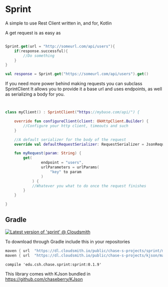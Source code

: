 # Sprint

A simple to use Rest Client written in, and for, Kotlin

A get request is as easy as

```Kotlin

Sprint.get(url = "http://someurl.com/api/users"){
    if(response.successful){
        //Do something
    }
}

val response = Sprint.get("https://someurl.com/api/users").get()

```

If you need more power behind making requests you can subclass SprintClient
It allows you to provide it a base url and uses endpoints, as well as serializing a body for you.

```Kotlin


class myClient() : SprintClient("https://mybase.com/api/") {

    override fun configureClient(client: OkHttpClient.Builder) {
        //Configure your http client, timeouts and such
    }

    //A default serializer for the body of the request
    override val defaultRequestSerializer: RequestSerializer = JsonRequestSerializer()

    fun myRequest(param: String) {
        get(
                endpoint = "users",
                urlParameters = urlParams(
                    "key" to param
                )
            ) {
            //Whatever you what to do once the request finishes
        }
    }

}

```

## Gradle
[![Latest version of 'sprint' @ Cloudsmith](https://api-prd.cloudsmith.io/v1/badges/version/chase-s-projects/sprint/maven/sprint/latest/a=noarch;xg=edu.csh.chase.sprint/?render=true&show_latest=true)](https://cloudsmith.io/~chase-s-projects/repos/sprint/packages/detail/maven/sprint/latest/a=noarch;xg=edu.csh.chase.sprint/)

To download through Gradle include this in your repositories
```Groovy
maven { url  "https://dl.cloudsmith.io/public/chase-s-projects/sprint/maven/" }
maven { url  "https://dl.cloudsmith.io/public/chase-s-projects/kjson/maven/" }
```

`compile 'edu.csh.chase.sprint:sprint:0.1.9'`

This library comes with KJson bundled in
https://github.com/chaseberry/KJson
